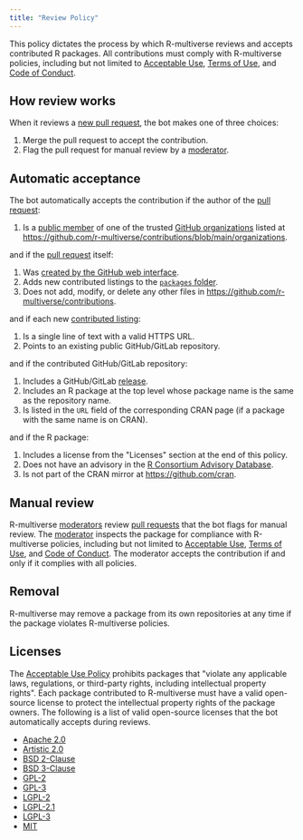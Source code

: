 ```yaml
---
title: "Review Policy"
---
```


This policy dictates the process by which R-multiverse reviews and accepts contributed R packages.
All contributions must comply with R-multiverse policies, including but not limited to [Acceptable Use](aup.md), [Terms of Use](terms.md), and [Code of Conduct](conduct.md).

## How review works

When it reviews a [new pull request](https://github.com/r-multiverse/contributions/pulls), the bot makes one of three choices:

1. Merge the pull request to accept the contribution.
2. Flag the pull request for manual review by a [moderator](governance.md#moderator).

## Automatic acceptance

The bot automatically accepts the contribution if the author of the [pull request](https://github.com/r-multiverse/contributions/pulls):

1. Is a [public member](https://docs.github.com/en/account-and-profile/setting-up-and-managing-your-personal-account-on-github/managing-your-membership-in-organizations/publicizing-or-hiding-organization-membership) of one of the trusted [GitHub organizations](https://docs.github.com/en/organizations/collaborating-with-groups-in-organizations/about-organizations) listed at <https://github.com/r-multiverse/contributions/blob/main/organizations>.

and if the [pull request](https://github.com/r-multiverse/contributions/pulls) itself:

1. Was [created by the GitHub web interface](contributors.md).
1. Adds new contributed listings to the [`packages` folder](https://github.com/r-multiverse/contributions/tree/main/packages).
1. Does not add, modify, or delete any other files in <https://github.com/r-multiverse/contributions>.

and if each new [contributed listing](https://github.com/r-multiverse/contributions/tree/main/packages):

1. Is a single line of text with a valid HTTPS URL.
1. Points to an existing public GitHub/GitLab repository.

and if the contributed GitHub/GitLab repository:

1. Includes a GitHub/GitLab [release](https://docs.github.com/en/repositories/releasing-projects-on-github/about-releases).
1. Includes an R package at the top level whose package name is the same as the repository name.
1. Is listed in the `URL` field of the corresponding CRAN page (if a package with the same name is on CRAN).

and if the R package:

1. Includes a license from the "Licenses" section at the end of this policy.
1. Does not have an advisory in the [R Consortium Advisory Database](https://github.com/RConsortium/r-advisory-database).
1. Is not part of the CRAN mirror at <https://github.com/cran>.

## Manual review

R-multiverse [moderators](governance.md#moderator) review [pull requests](https://github.com/r-multiverse/contributions/pulls) that the bot flags for manual review.
The [moderator](governance.md#moderator) inspects the package for compliance with R-multiverse policies, including but not limited to [Acceptable Use](aup.md), [Terms of Use](terms.md), and [Code of Conduct](conduct.md).
The moderator accepts the contribution if and only if it complies with all policies.

## Removal

R-multiverse may remove a package from its own repositories at any time if the package violates R-multiverse policies.

## Licenses

The [Acceptable Use Policy](aup.md) prohibits packages that "violate any applicable laws, regulations, or third-party rights, including intellectual property rights".
Each package contributed to R-multiverse must have a valid open-source license to protect the intellectual property rights of the package owners.
The following is a list of valid open-source licenses that the bot automatically accepts during reviews.

* [Apache 2.0](https://opensource.org/license/apache-2-0)
* [Artistic 2.0](https://opensource.org/license/artistic-2-0)
* [BSD 2-Clause](https://opensource.org/license/bsd-2-clause)
* [BSD 3-Clause](https://opensource.org/license/bsd-3-clause)
* [GPL-2](https://opensource.org/license/gpl-2-0)
* [GPL-3](https://opensource.org/license/gpl-3-0)
* [LGPL-2](https://opensource.org/license/lgpl-2-0)
* [LGPL-2.1](https://opensource.org/license/lgpl-2-1)
* [LGPL-3](https://opensource.org/license/lgpl-3-0)
* [MIT](https://opensource.org/license/mit)
